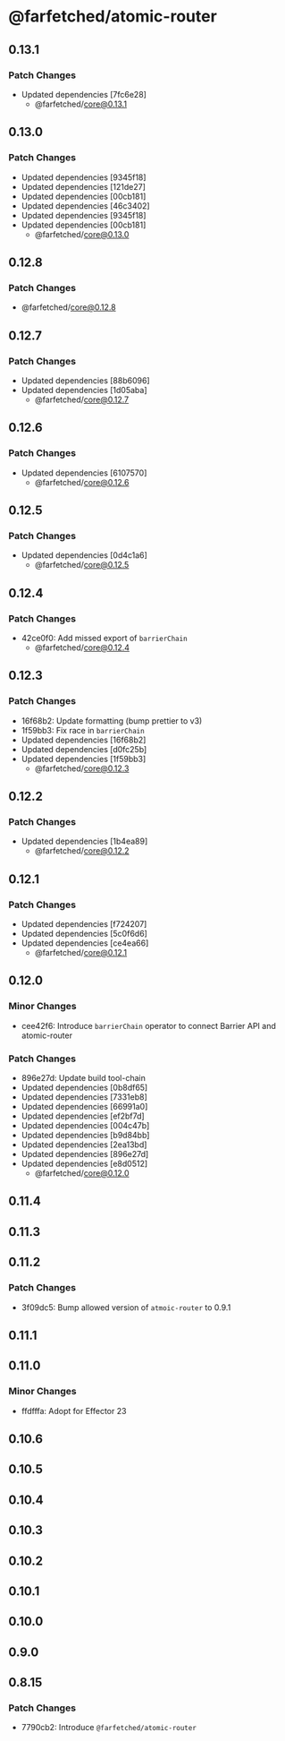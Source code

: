 # @farfetched/atomic-router

## 0.13.1

### Patch Changes

- Updated dependencies [7fc6e28]
  - @farfetched/core@0.13.1

## 0.13.0

### Patch Changes

- Updated dependencies [9345f18]
- Updated dependencies [121de27]
- Updated dependencies [00cb181]
- Updated dependencies [46c3402]
- Updated dependencies [9345f18]
- Updated dependencies [00cb181]
  - @farfetched/core@0.13.0

## 0.12.8

### Patch Changes

- @farfetched/core@0.12.8

## 0.12.7

### Patch Changes

- Updated dependencies [88b6096]
- Updated dependencies [1d05aba]
  - @farfetched/core@0.12.7

## 0.12.6

### Patch Changes

- Updated dependencies [6107570]
  - @farfetched/core@0.12.6

## 0.12.5

### Patch Changes

- Updated dependencies [0d4c1a6]
  - @farfetched/core@0.12.5

## 0.12.4

### Patch Changes

- 42ce0f0: Add missed export of `barrierChain`
  - @farfetched/core@0.12.4

## 0.12.3

### Patch Changes

- 16f68b2: Update formatting (bump prettier to v3)
- 1f59bb3: Fix race in `barrierChain`
- Updated dependencies [16f68b2]
- Updated dependencies [d0fc25b]
- Updated dependencies [1f59bb3]
  - @farfetched/core@0.12.3

## 0.12.2

### Patch Changes

- Updated dependencies [1b4ea89]
  - @farfetched/core@0.12.2

## 0.12.1

### Patch Changes

- Updated dependencies [f724207]
- Updated dependencies [5c0f6d6]
- Updated dependencies [ce4ea66]
  - @farfetched/core@0.12.1

## 0.12.0

### Minor Changes

- cee42f6: Introduce `barrierChain` operator to connect Barrier API and atomic-router

### Patch Changes

- 896e27d: Update build tool-chain
- Updated dependencies [0b8df65]
- Updated dependencies [7331eb8]
- Updated dependencies [66991a0]
- Updated dependencies [ef2bf7d]
- Updated dependencies [004c47b]
- Updated dependencies [b9d84bb]
- Updated dependencies [2ea13bd]
- Updated dependencies [896e27d]
- Updated dependencies [e8d0512]
  - @farfetched/core@0.12.0

## 0.11.4

## 0.11.3

## 0.11.2

### Patch Changes

- 3f09dc5: Bump allowed version of `atmoic-router` to 0.9.1

## 0.11.1

## 0.11.0

### Minor Changes

- ffdfffa: Adopt for Effector 23

## 0.10.6

## 0.10.5

## 0.10.4

## 0.10.3

## 0.10.2

## 0.10.1

## 0.10.0

## 0.9.0

## 0.8.15

### Patch Changes

- 7790cb2: Introduce `@farfetched/atomic-router`
